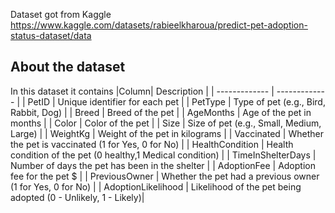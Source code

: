 Dataset got from Kaggle https://www.kaggle.com/datasets/rabieelkharoua/predict-pet-adoption-status-dataset/data
## About the dataset
In this dataset it contains
|Column| Description |
| ------------- | ------------- |
| PetID  | Unique identifier for each pet  |
| PetType  |  Type of pet (e.g., Bird, Rabbit, Dog) |
| Breed | Breed of the pet |
| AgeMonths | Age of the pet in months |
| Color | Color of the pet |
| Size | Size of pet (e.g., Small, Medium, Large) |
| WeightKg | Weight of the pet in kilograms |
| Vaccinated | Whether the pet is vaccinated (1 for Yes, 0 for No) |
| HealthCondition | Health condition of the pet (0 healthy,1 Medical condition) |
| TimeInShelterDays | Number of days the pet has been in the shelter |
| AdoptionFee | Adoption fee for the pet $ |
| PreviousOwner | Whether the pet had a previous owner (1 for Yes, 0 for No) |
| AdoptionLikelihood | Likelihood of the pet being adopted (0 - Unlikely, 1 - Likely)|
